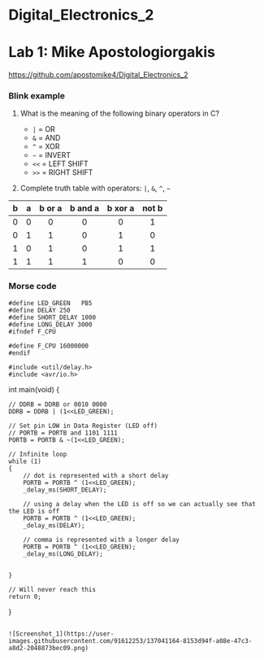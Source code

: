 # Digital_Electronics_2
# Lab 1: Mike Apostologiorgakis

https://github.com/apostomike4/Digital_Electronics_2


### Blink example

1. What is the meaning of the following binary operators in C?
   * `|` = OR 
   * `&` = AND
   * `^` = XOR
   * `~` = INVERT
   * `<<` = LEFT SHIFT
   * `>>` = RIGHT SHIFT

2. Complete truth table with operators: `|`, `&`, `^`, `~`

| **b** | **a** |**b or a** | **b and a** | **b xor a** | **not b** |
| :-: | :-: | :-: | :-: | :-: | :-: |
| 0 | 0 | 0 | 0 | 0 | 1 | 
| 0 | 1 | 1 | 0 | 1 | 0 |
| 1 | 0 | 1 | 0 | 1 | 1 |
| 1 | 1 | 1 | 1 | 0 | 0 |


### Morse code

    #define LED_GREEN   PB5
    #define DELAY 250
    #define SHORT_DELAY 1000
    #define LONG_DELAY 3000
    #ifndef F_CPU
    
    #define F_CPU 16000000
    #endif
    
    #include <util/delay.h>
    #include <avr/io.h>
    
    
int main(void)
{    
    
    // DDRB = DDRB or 0010 0000
    DDRB = DDRB | (1<<LED_GREEN);

    // Set pin LOW in Data Register (LED off)
    // PORTB = PORTB and 1101 1111
    PORTB = PORTB & ~(1<<LED_GREEN);

    // Infinite loop
    while (1)
    {
        // dot is represented with a short delay
        PORTB = PORTB ^ (1<<LED_GREEN);
        _delay_ms(SHORT_DELAY);
        
        // using a delay when the LED is off so we can actually see that the LED is off 
        PORTB = PORTB ^ (1<<LED_GREEN);
        _delay_ms(DELAY);
        
        // comma is represented with a longer delay
        PORTB = PORTB ^ (1<<LED_GREEN);
        _delay_ms(LONG_DELAY);
        
    
    }

    // Will never reach this
    return 0;
}
```

![Screenshot_1](https://user-images.githubusercontent.com/91612253/137041164-8153d94f-a08e-47c3-a8d2-2048873bec09.png)
